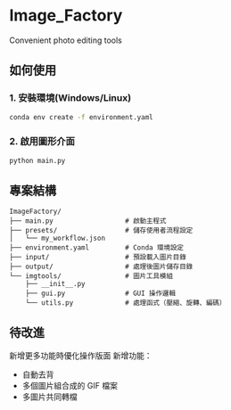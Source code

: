 # Image_Factory
Convenient photo editing tools

## 如何使用
### 1. 安裝環境(Windows/Linux)
```bash
conda env create -f environment.yaml
```
### 2. 啟用圖形介面
```bash
python main.py
```

## 專案結構
```Plaintext
ImageFactory/
├── main.py                  # 啟動主程式
├── presets/                 # 儲存使用者流程設定
│   └── my_workflow.json
├── environment.yaml         # Conda 環境設定
├── input/                   # 預設載入圖片目錄
├── output/                  # 處理後圖片儲存目錄
└── imgtools/                # 圖片工具模組
    ├── __init__.py
    ├── gui.py               # GUI 操作邏輯
    └── utils.py             # 處理函式（壓縮、旋轉、編碼）
```

## 待改進
新增更多功能時優化操作版面
新增功能：
- 自動去背
- 多個圖片組合成的 GIF 檔案
- 多圖片共同轉檔
